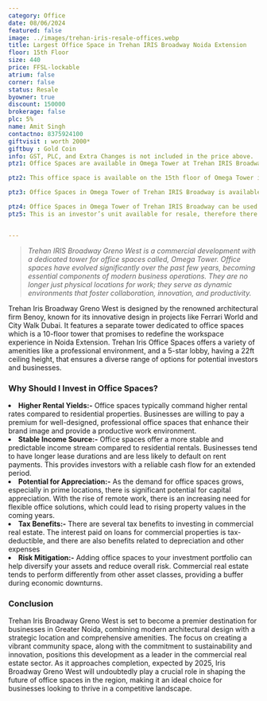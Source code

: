 ```yaml
---
category: Office
date: 08/06/2024
featured: false
image: ../images/trehan-iris-resale-offices.webp
title: Largest Office Space in Trehan IRIS Broadway Noida Extension
floor: 15th Floor
size: 440
price: FFSL-lockable
atrium: false
corner: false
status: Resale
byowner: true
discount: 150000
brokerage: false
plc: 5%
name: Amit Singh
contactno: 8375924100
giftvisit : worth 2000*
giftbuy : Gold Coin
info: GST, PLC, and Extra Changes is not included in the price above.
ptz1: Office Spaces are available in Omega Tower at Trehan IRIS Broadway Greno-West from 7th floor to 18th floor.

ptz2: This office space is available on the 15th floor of Omega Tower in Trehan IRIS Noida Extension providing a beautiful panoramic view of Noida.

ptz3: Office Spaces in Omega Tower of Trehan IRIS Broadway is available as lockable property.

ptz4: Office Spaces in Omega Tower of Trehan IRIS Broadway can be used for personal use and also for generating passive income via rental yield.
ptz5: This is an investor’s unit available for resale, therefore there won’t be any brokerage charges.


---
```


> _Trehan IRIS Broadway Greno West is a commercial development with a dedicated tower for office spaces called, Omega Tower. Office spaces have evolved significantly over the past few years, becoming essential components of modern business operations. They are no longer just physical locations for work; they serve as dynamic environments that foster collaboration, innovation, and productivity._

Trehan Iris Broadway Greno West is designed by the renowned architectural firm Benoy, known for its innovative design in projects like Ferrari World and City Walk Dubai. It features a separate tower dedicated to office spaces which is a 10-floor tower that promises to redefine the workspace experience in Noida Extension. Trehan Iris Office Spaces offers a variety of amenities like a professional environment, and a 5-star lobby, having a 22ft ceiling height,  that ensures a diverse range of options for potential investors and businesses.

### Why Should I Invest in Office Spaces?

<li> <b>Higher Rental Yields:-</b> Office spaces typically command higher rental rates compared to residential properties. Businesses are willing to pay a premium for well-designed, professional office spaces that enhance their brand image and provide a productive work environment.
<li> <b>Stable Income Source:-</b> Office spaces offer a more stable and predictable income stream compared to residential rentals. Businesses tend to have longer lease durations and are less likely to default on rent payments. This provides investors with a reliable cash flow for an extended period.
<li> <b>Potential for Appreciation:-</b> As the demand for office spaces grows, especially in prime locations, there is significant potential for capital appreciation. With the rise of remote work, there is an increasing need for flexible office solutions, which could lead to rising property values in the coming years. 
<li> <b>Tax Benefits:-</b> There are several tax benefits to investing in commercial real estate. The interest paid on loans for commercial properties is tax-deductible, and there are also benefits related to depreciation and other expenses
<li> <b>Risk Mitigation:-</b> Adding office spaces to your investment portfolio can help diversify your assets and reduce overall risk. Commercial real estate tends to perform differently from other asset classes, providing a buffer during economic downturns.

### Conclusion

Trehan Iris Broadway Greno West is set to become a premier destination for businesses in Greater Noida, combining modern architectural design with a strategic location and comprehensive amenities. The focus on creating a vibrant community space, along with the commitment to sustainability and innovation, positions this development as a leader in the commercial real estate sector. As it approaches completion, expected by 2025, Iris Broadway Greno West will undoubtedly play a crucial role in shaping the future of office spaces in the region, making it an ideal choice for businesses looking to thrive in a competitive landscape.